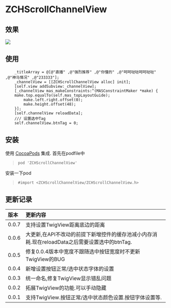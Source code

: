 # ZCHScrollChannelView

## 效果

![](https://github.com/MeteoriteMan/Assets/blob/master/gif/ZCHScrollChannelView-iPhone%20X.gif?raw=true)

## 使用

```
    _titleArray = @[@"直播" ,@"强烈推荐" ,@"你懂的" ,@"呵呵哒哒呵呵哒哒" ,@"神马情况" ,@"233333"];
    _channelView = [[ZCHScrollChannelView alloc] init];
    [self.view addSubview:_channelView];
    [_channelView mas_makeConstraints:^(MASConstraintMaker *make) {
	make.top.equalTo(self.mas_topLayoutGuide);
        make.left.right.offset(0);
        make.height.offset(48);
    }];
    [self.channelView reloadData];	
    /// 设置选中Tag
    self.channelView.btnTag = 0;
```

## 安装

使用 [CocoaPods](http://www.cocoapods.com/) 集成.
首先在podfile中
>`pod 'ZCHScrollChannelView'`

安装一下pod

>`#import <ZCHScrollChannelView/ZCHScrollChannelView.h>`

## 更新记录

|版本|更新内容|
|:--|:--|
|0.0.7|支持设置TwigView距离底边的距离|
|0.0.6|大更新,在API不改动的前提下新增控件的缓存池减小内存消耗.现在reloadData之后需要设置选中的btnTag.|
|0.0.5|修复0.0.4版本中宽度不跟随选中按钮宽度时不更新TwigView的BUG|
|0.0.4|新增设置按钮正常/选中状态字体的设置|
|0.0.3|统一命名,修复TwigView显示错乱问题|
|0.0.2|拓展TwigView的功能.可以手动隐藏|
|0.0.1|支持TwigView.按钮正常/选中状态颜色设置.按钮字体设置等.|

